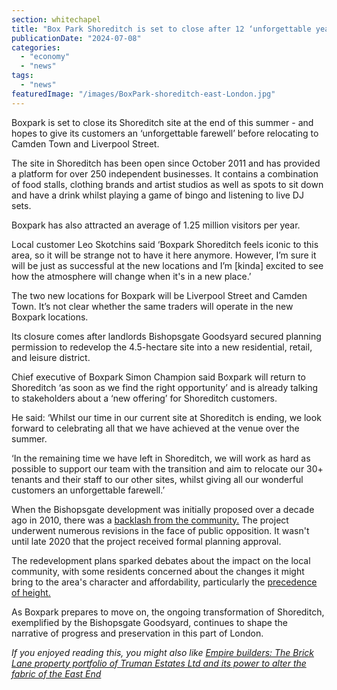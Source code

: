 ```yaml
---
section: whitechapel
title: "Box Park Shoreditch is set to close after 12 ‘unforgettable years’"
publicationDate: "2024-07-08"
categories: 
  - "economy"
  - "news"
tags: 
  - "news"
featuredImage: "/images/BoxPark-shoreditch-east-London.jpg"
---
```


Boxpark is set to close its Shoreditch site at the end of this summer - and hopes to give its customers an ‘unforgettable farewell’ before relocating to Camden Town and Liverpool Street. 

The site in Shoreditch has been open since October 2011 and has provided a platform for over 250 independent businesses. It contains a combination of food stalls, clothing brands and artist studios as well as spots to sit down and have a drink whilst playing a game of bingo and listening to live DJ sets. 

Boxpark has also attracted an average of 1.25 million visitors per year.

Local customer Leo Skotchins said ‘Boxpark Shoreditch feels iconic to this area, so it will be strange not to have it here anymore. However, I’m sure it will be just as successful at the new locations and I’m \[kinda\] excited to see how the atmosphere will change when it's in a new place.’

The two new locations for Boxpark will be Liverpool Street and Camden Town. It’s not clear whether the same traders will operate in the new Boxpark locations. 

Its closure comes after landlords Bishopsgate Goodsyard secured planning permission to redevelop the 4.5-hectare site into a new residential, retail, and leisure district.

Chief executive of Boxpark Simon Champion said Boxpark will return to Shoreditch ‘as soon as we find the right opportunity’ and is already talking to stakeholders about a ‘new offering’ for Shoreditch customers.

He said: ‘Whilst our time in our current site at Shoreditch is ending, we look forward to celebrating all that we have achieved at the venue over the summer.

‘In the remaining time we have left in Shoreditch, we will work as hard as possible to support our team with the transition and aim to relocate our 30+ tenants and their staff to our other sites, whilst giving all our wonderful customers an unforgettable farewell.’

When the Bishopsgate development was initially proposed over a decade ago in 2010, there was a [backlash from the community.](https://www.ft.com/content/25ecbc2a-9a4a-11e4-8426-00144feabdc0) The project underwent numerous revisions in the face of public opposition. It wasn't until late 2020 that the project received formal planning approval. 

The redevelopment plans sparked debates about the impact on the local community, with some residents concerned about the changes it might bring to the area's character and affordability, particularly the [precedence of height.](https://whitechapellondon.co.uk/truman-estates-brick-lane-property-development-plans/) 

As Boxpark prepares to move on, the ongoing transformation of Shoreditch, exemplified by the Bishopsgate Goodsyard, continues to shape the narrative of progress and preservation in this part of London.

_If you enjoyed reading this, you might also like [Empire builders: The Brick Lane property portfolio of Truman Estates Ltd and its power to alter the fabric of the East End](https://whitechapellondon.co.uk/truman-estates-brick-lane-property-development-plans/)_
